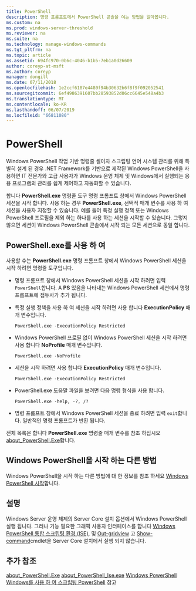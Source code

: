 ```yaml
---
title: PowerShell
description: 명령 프롬프트에서 PowerShell 콘솔을 여는 방법을 알아봅니다.
ms.custom: na
ms.prod: windows-server-threshold
ms.reviewer: na
ms.suite: na
ms.technology: manage-windows-commands
ms.tgt_pltfrm: na
ms.topic: article
ms.assetid: 694fc970-0b6c-4046-b1b5-7eb1a0d26609
author: coreyp-at-msft
ms.author: coreyp
manager: dongill
ms.date: 07/11/2018
ms.openlocfilehash: 1e2ccf6187e4480f94b30632b6f8f9f092052541
ms.sourcegitcommit: 6ef4986391607bb28593852d06cc6645e548a4b3
ms.translationtype: MT
ms.contentlocale: ko-KR
ms.lasthandoff: 06/07/2019
ms.locfileid: "66811080"
---
```

# <a name="powershell"></a>PowerShell

Windows PowerShell 작업 기반 명령줄 셸이자 스크립팅 언어 시스템 관리를 위해 특별히 설계 된 경우 .NET Framework를 기반으로 제작된 Windows PowerShell을 사용하면 IT 전문가와 고급 사용자가 Windows 운영 체제 및 Windows에서 실행되는 응용 프로그램의 관리를 쉽게 제어하고 자동화할 수 있습니다.

합니다 **PowerShell.exe** 명령줄 도구 명령 프롬프트 창에서 Windows PowerShell 세션을 시작 합니다. 사용 하는 경우 **PowerShell.exe**, 선택적 매개 변수를 사용 하 여 세션을 사용자 지정할 수 있습니다. 예를 들어 특정 실행 정책 또는 Windows PowerShell 프로필을 제외 하는 하나를 사용 하는 세션을 시작할 수 있습니다. 그렇지 않으면 세션이 Windows PowerShell 콘솔에서 시작 되는 모든 세션으로 동일 합니다.

## <a name="using-powershellexe"></a>PowerShell.exe를 사용 하 여

사용할 수는 **PowerShell.exe** 명령 프롬프트 창에서 Windows PowerShell 세션을 시작 하려면 명령줄 도구입니다.

- 명령 프롬프트 창에서 Windows PowerShell 세션을 시작 하려면 입력 `PowerShell`합니다. A **PS** 있음을 나타내는 Windows PowerShell 세션에서 명령 프롬프트에 접두사가 추가 됩니다.

- 특정 실행 정책을 사용 하 여 세션을 시작 하려면 사용 합니다 **ExecutionPolicy** 매개 변수입니다.

    ```
    PowerShell.exe -ExecutionPolicy Restricted
    ```

- Windows PowerShell 프로필 없이 Windows PowerShell 세션을 시작 하려면 사용 합니다 **NoProfile** 매개 변수입니다.

    ```
    PowerShell.exe -NoProfile
    ```
  
- 세션을 시작 하려면 사용 합니다 **ExecutionPolicy** 매개 변수입니다.

    ```
    PowerShell.exe -ExecutionPolicy Restricted
    ```
  
- PowerShell.exe 도움말 파일을 보려면 다음 명령 형식을 사용 합니다.  
    
    ```
    PowerShell.exe -help, -?, /?
    ```

- 명령 프롬프트 창에서 Windows PowerShell 세션을 종료 하려면 입력 `exit`합니다. 일반적인 명령 프롬프트가 반환 됩니다.

전체 목록은 합니다 **PowerShell.exe** 명령줄 매개 변수를 참조 하십시오 [about_PowerShell.Exe](https://go.microsoft.com/fwlink/?LinkID=113439)합니다.

## <a name="other-ways-to-start-windows-powershell"></a>Windows PowerShell을 시작 하는 다른 방법

Windows PowerShell을 시작 하는 다른 방법에 대 한 정보를 참조 하세요 [Windows PowerShell 시작](https://go.microsoft.com/fwlink/?LinkID=135259)합니다.

## <a name="remarks"></a>설명

Windows Server 운영 체제의 Server Core 설치 옵션에서 Windows PowerShell 실행 됩니다. 그러나 기능 필요한 그래픽 사용자 인터페이스를 합니다 [Windows PowerShell 통합 스크립팅 환경 (ISE)](https://technet.microsoft.com/library/hh849182), 및 [Out-gridview](https://go.microsoft.com/fwlink/?LinkID=113364) 고 [Show-command](https://go.microsoft.com/fwlink/?LinkID=217448)cmdlet을 Server Core 설치에서 실행 되지 않습니다.

## <a name="additional-references"></a>추가 참조

[about_PowerShell.Exe](https://go.microsoft.com/fwlink/?LinkID=113439)
[about_PowerShell_Ise.exe](https://go.microsoft.com/fwlink/?LinkId=256512)
[Windows PowerShell](https://go.microsoft.com/fwlink/?LinkID=107116)
[Windows를 사용 하 여 스크립팅 PowerShell](https://technet.microsoft.com/scriptcenter/dd742419) 참고